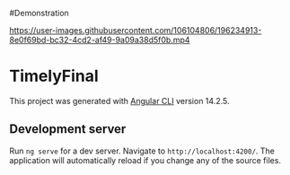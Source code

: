 #Demonstration

https://user-images.githubusercontent.com/106104806/196234913-8e0f69bd-bc32-4cd2-af49-9a09a38d5f0b.mp4

# TimelyFinal

This project was generated with [Angular CLI](https://github.com/angular/angular-cli) version 14.2.5.

## Development server

Run `ng serve` for a dev server. Navigate to `http://localhost:4200/`. The application will automatically reload if you change any of the source files.

